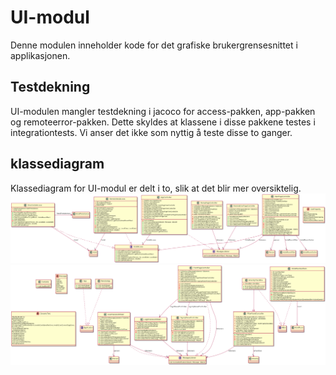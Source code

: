 # UI-modul

Denne modulen inneholder kode for det grafiske brukergrensesnittet i applikasjonen.

## Testdekning

UI-modulen mangler testdekning i jacoco for access-pakken, app-pakken og remoteerror-pakken. Dette skyldes at klassene i disse pakkene testes i integrationtests. Vi anser det ikke som nyttig å teste disse to ganger.

## klassediagram

Klassediagram for UI-modul er delt i to, slik at det blir mer oversiktelig.
![klassediagram ui](../../docs/images/ui1.PNG "Klassediagram 1 for ui")
![klassediagram ui](../../docs/images/ui2.PNG "Klassediagram 2 for ui2")
